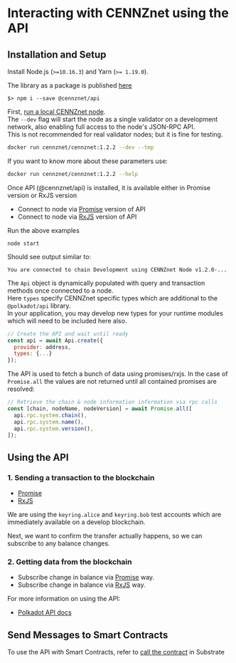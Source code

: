 # Interacting with CENNZnet using the API

## Installation and Setup

Install Node.js (`>=10.16.3`) and Yarn (`>= 1.19.0`).

The library as a package is published [here](https://www.npmjs.com/package/@cennznet/api)
```
$> npm i --save @cennznet/api
```

First, [run a local CENNZnet node](https://github.com/cennznet/cennznet/wiki/Running-a-Full-Node).  
The `--dev` flag will start the node as a single validator on a development network, also enabling full access to the node's JSON-RPC API.  
This is not recommended for real validator nodes; but it is fine for testing.

```sh
docker run cennznet/cennznet:1.2.2 --dev --tmp
```

If you want to know more about these parameters use:
```sh
docker run cennznet/cennznet:1.2.2 --help
```

Once API (@cennznet/api) is installed, it is available either in Promise version or RxJS version  
* Connect to node via [Promise](https://github.com/cennznet/api.js/blob/develop/docs/examples/promise/01_simple_connect/index.js) version of API
* Connect to node via [RxJS](https://github.com/cennznet/api.js/blob/develop/docs/examples/rx/01_simple_connect/index.js) version of API

Run the above examples  
```
node start
```

Should see output similar to:
```
You are connected to chain Development using CENNZnet Node v1.2.0-...
```

The `Api` object is dynamically populated with query and transaction methods once connected to a node.  
Here `types` specify CENNZnet specific types which are additional to the `@polkadot/api` library.  
In your application, you may develop new types for your runtime modules which will need to be included here also.  
```javascript
// Create the API and wait until ready
const api = await Api.create({
  provider: address,
  types: {...}
});
```

The API is used to fetch a bunch of data using promises/rxjs. In the case of `Promise.all` the values are not returned until all contained promises are resolved:
```javascript
// Retrieve the chain & node information information via rpc calls
const [chain, nodeName, nodeVersion] = await Promise.all([
  api.rpc.system.chain(),
  api.rpc.system.name(),
  api.rpc.system.version(),
]);
```

## Using the API

### 1. Sending a transaction to the blockchain

* [Promise](https://github.com/cennznet/api.js/blob/develop/docs/examples/promise/06_make_transfer/index.js)
* [RxJS](https://github.com/cennznet/api.js/blob/develop/docs/examples/rx/06_make_transfer/index.js)

We are using the `keyring.alice` and `keyring.bob` test accounts which are immediately available on a develop blockchain. 

Next, we want to confirm the transfer actually happens, so we can subscribe to any balance changes.

### 2. Getting data from the blockchain

* Subscribe change in balance via [Promise](https://github.com/cennznet/api.js/blob/develop/docs/examples/promise/03_listen_to_balance_change/index.js) way.
* Subscribe change in balance via [RxJS](https://github.com/cennznet/api.js/blob/develop/docs/examples/rx/03_listen_to_balance_change/index.js) way.

For more information on using the API:
* [Polkadot API docs](https://polkadot.js.org/api/start/)

## Send Messages to Smart Contracts
To use the API with Smart Contracts, refer to [call the contract](https://substrate.dev/substrate-contracts-workshop/#/0/calling-your-contract) in Substrate 